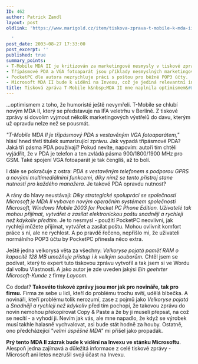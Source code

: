 ```yaml
---
ID: 462
author: Patrick Zandl
layout: post
oldlink: 'https://www.marigold.cz/item/tiskova-zprava-t-mobile-k-mda-ii-mne-naplnila-optimismem

  '
post_date: 2003-08-27 17:33:00
post_excerpt: ''
published: true
summary_points:
- T-Mobile MDA II je kritizován za marketingové nesmysly v tiskové zprávě.
- Třípásmové PDA a VGA fotoaparát jsou příklady nesmyslných marketingových formulací.
- PocketPC dle autora nezrychluje práci s poštou pro běžné POP3 účty.
- Microsoft MDA II bude k vidění na Invexu, což je jediná relevantní informace.
title: Tisková zpráva T-Mobile k&nbsp;MDA II mne naplnila optimismem&#8230;
---
```


<p>
...optimismem z toho, že humoristé ještě nevymřeli. T-Mobile se chlubí novým MDA II, který se představuje na IFA veletrhu v Berlíně. Z tiskové zprávy si dovolím vyjmout několik marketingových výstřelů do davu, kterým už opravdu nelze než se pousmát.</p>

<p>
<EM>"T-Mobile MDA II je třípásmový PDA s vestavěným VGA fotoaparátem,"</EM> hlásí hned třetí titulek sumarizující zprávu. Jak vypadá třípásmové PDA? Jaká tři pásma PDA používají? Pokud nevíte, napovím: autoři tím chtěli vyjádřit, že v PDA je telefon a ten zvládá pásma 900/1800/1900 MHz pro GSM. Také spojení VGA fotoaparát je tak čengliš, až to bolí. </p>

<p>
I dále se pokračuje z ostra: <EM>PDA s vestavěným telefonem s podporou GPRS a novými multimediálními funkcemi, díky nimž se tento přístroj stane nutností pro každého manažera.</EM> Je takové PDA opravdu nutnost? </p>

<p>
A rány do hlavy neustávají:&#160;<EM>Díky strategické spolupráci se společností Microsoft je MDA II vybaven novým operačním systémem společnosti Microsoft, Windows Mobile 2003 for Pocket PC Phone Edition. Uživatelé tak mohou přijímat, vytvářet a zasílat elektronickou poštu snadněji a rychleji než kdykoliv předtím.</EM> Je to nesmysl - použití PocketPC neovlivní, jak rychleji můžete přijímat, vytvářet a zasílat poštu. Mohou ovlivnit komfort práce s ní, ale ne rychlost. A po pravdě řečeno, nepřišlo mi, že uživateli normálního POP3 účtu by PocketPC přinesla něco extra. </p>

<p>
Ještě jedna velkorysá věta za všechny: <EM>Velkoryse pojatá paměť RAM o kapacitě 128 MB umožňuje přístup i k velkým souborům.</EM> Chtěl jsem se podívat, který to expert tuto tiskovou zprávu vytvořil a tak jsem si ve Wordu dal volbu Vlastnosti. A jako autor je zde uveden jakýsi <EM>Ein geehrter Microsoft-Kunde</EM> z firmy <EM>Laycom</EM>. </p>

<p>
Co dodat? <STRONG>Takovéto tiskové zprávy jsou mor jak pro novináře, tak pro firmu.</STRONG> Firma ze sebe u lidí, kteří do problému trochu svítí, udělá blbečka. A novináři, kteří problému tolik nerozumí, zase z pojmů jako <EM>Velkoryse pojatá</EM> a <EM>Snadněji a rychleji než kdykoliv</EM> před tím pochopí, že takovou zprávu do novin nemohou překopírovat Copy &amp; Paste a že by ji museli přepsat, na což se necítí - a vyhodí ji. Nevím jak vás, ale mne napadlo, že když se výrobek musí takhle halasně vychvalovat, asi bude stát hodně za houby. Ostatně, ono předcházející <EM>"velmi úspěšné MDA"</EM> mi přišel jako propadák. </p>

<p>
<STRONG>Prý tento MDA II zázrak bude k vidění na Invexu ve stánku Microsoftu</STRONG>. Alespoň jedna zajímavá a důležitá informace z celé tiskové zprávy - Microsoft ani letos nezrušil svoji účast na Invexu.</p>